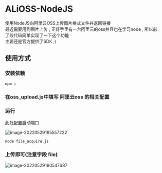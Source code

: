 # ALiOSS-NodeJS
使用NodeJS向阿里云OSS上传图片格式文件并返回链接<br/>
最近需要用到图片上传 , 正好手里有一台阿里云的oss并且也在学习node , 所以敲了段代码简单实现了一下这个功能<br/>
主要还是官方提供了SDK ;)
## 使用方式



### 安装依赖

```shell
npm i
```



### 在**oss_upload.js**中填写 **阿里云oss** 的相关配置



### 运行

此处配置启动端口

![image-20220529185557222](https://imguploadhost.oss-cn-hangzhou.aliyuncs.com/img/image-20220529185557222.png)

```shell
node file_acquire.js
```



###	上传即可(注意字段 file)

![image-20220529190547687](https://imguploadhost.oss-cn-hangzhou.aliyuncs.com/img/image-20220529190547687.png)


